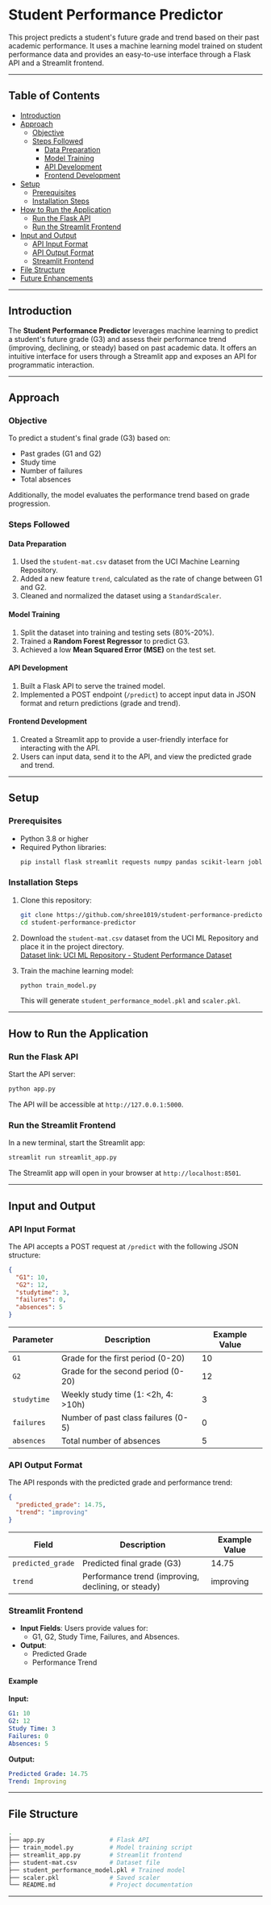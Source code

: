 
# Student Performance Predictor

This project predicts a student's future grade and trend based on their past academic performance. It uses a machine learning model trained on student performance data and provides an easy-to-use interface through a Flask API and a Streamlit frontend.

---

## Table of Contents

- [Introduction](#introduction)
- [Approach](#approach)
  - [Objective](#objective)
  - [Steps Followed](#steps-followed)
    - [Data Preparation](#data-preparation)
    - [Model Training](#model-training)
    - [API Development](#api-development)
    - [Frontend Development](#frontend-development)
- [Setup](#setup)
  - [Prerequisites](#prerequisites)
  - [Installation Steps](#installation-steps)
- [How to Run the Application](#how-to-run-the-application)
  - [Run the Flask API](#run-the-flask-api)
  - [Run the Streamlit Frontend](#run-the-streamlit-frontend)
- [Input and Output](#input-and-output)
  - [API Input Format](#api-input-format)
  - [API Output Format](#api-output-format)
  - [Streamlit Frontend](#streamlit-frontend)
- [File Structure](#file-structure)
- [Future Enhancements](#future-enhancements)

---

## Introduction

The **Student Performance Predictor** leverages machine learning to predict a student's future grade (G3) and assess their performance trend (improving, declining, or steady) based on past academic data. It offers an intuitive interface for users through a Streamlit app and exposes an API for programmatic interaction.

---

## Approach

### Objective

To predict a student's final grade (G3) based on:
- Past grades (G1 and G2)
- Study time
- Number of failures
- Total absences

Additionally, the model evaluates the performance trend based on grade progression.

### Steps Followed

#### Data Preparation
1. Used the `student-mat.csv` dataset from the UCI Machine Learning Repository.
2. Added a new feature `trend`, calculated as the rate of change between G1 and G2.
3. Cleaned and normalized the dataset using a `StandardScaler`.

#### Model Training
1. Split the dataset into training and testing sets (80%-20%).
2. Trained a **Random Forest Regressor** to predict G3.
3. Achieved a low **Mean Squared Error (MSE)** on the test set.

#### API Development
1. Built a Flask API to serve the trained model.
2. Implemented a POST endpoint (`/predict`) to accept input data in JSON format and return predictions (grade and trend).

#### Frontend Development
1. Created a Streamlit app to provide a user-friendly interface for interacting with the API.
2. Users can input data, send it to the API, and view the predicted grade and trend.

---

## Setup

### Prerequisites

- Python 3.8 or higher
- Required Python libraries:
  ```bash
  pip install flask streamlit requests numpy pandas scikit-learn joblib
  ```

### Installation Steps

1. Clone this repository:
   ```bash
   git clone https://github.com/shree1019/student-performance-predictor.git
   cd student-performance-predictor
   ```

2. Download the `student-mat.csv` dataset from the UCI ML Repository and place it in the project directory.  
   [Dataset link: UCI ML Repository - Student Performance Dataset](https://archive.ics.uci.edu/ml/datasets/student+performance)

3. Train the machine learning model:
   ```bash
   python train_model.py
   ```
   This will generate `student_performance_model.pkl` and `scaler.pkl`.

---

## How to Run the Application

### Run the Flask API

Start the API server:
```bash
python app.py
```
The API will be accessible at `http://127.0.0.1:5000`.

### Run the Streamlit Frontend

In a new terminal, start the Streamlit app:
```bash
streamlit run streamlit_app.py
```
The Streamlit app will open in your browser at `http://localhost:8501`.

---

## Input and Output

### API Input Format

The API accepts a POST request at `/predict` with the following JSON structure:

```json
{
  "G1": 10,
  "G2": 12,
  "studytime": 3,
  "failures": 0,
  "absences": 5
}
```

| Parameter   | Description                                 | Example Value |
|-------------|---------------------------------------------|---------------|
| `G1`        | Grade for the first period (0-20)          | 10            |
| `G2`        | Grade for the second period (0-20)         | 12            |
| `studytime` | Weekly study time (1: <2h, 4: >10h)        | 3             |
| `failures`  | Number of past class failures (0-5)        | 0             |
| `absences`  | Total number of absences                   | 5             |

### API Output Format

The API responds with the predicted grade and performance trend:

```json
{
  "predicted_grade": 14.75,
  "trend": "improving"
}
```

| Field             | Description                                       | Example Value |
|-------------------|---------------------------------------------------|---------------|
| `predicted_grade` | Predicted final grade (G3)                        | 14.75         |
| `trend`           | Performance trend (improving, declining, or steady) | improving     |

### Streamlit Frontend

- **Input Fields**: Users provide values for:
  - G1, G2, Study Time, Failures, and Absences.
- **Output**:
  - Predicted Grade
  - Performance Trend

#### Example

**Input:**
```yaml
G1: 10
G2: 12
Study Time: 3
Failures: 0
Absences: 5
```

**Output:**
```yaml
Predicted Grade: 14.75
Trend: Improving
```

---

## File Structure

```bash
.
├── app.py                  # Flask API
├── train_model.py          # Model training script
├── streamlit_app.py        # Streamlit frontend
├── student-mat.csv         # Dataset file
├── student_performance_model.pkl # Trained model
├── scaler.pkl              # Saved scaler
└── README.md               # Project documentation
```

---

